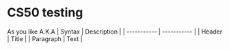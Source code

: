 # CS50 testing

As you like
A.K.A
| Syntax      | Description |
| ----------- | ----------- |
| Header      | Title       |
| Paragraph   | Text        |


